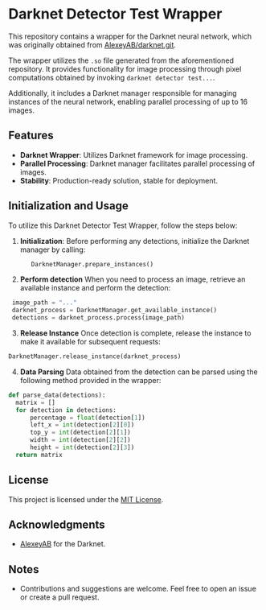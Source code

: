 # Darknet Detector Test Wrapper

This repository contains a wrapper for the Darknet neural network, which was originally obtained from [AlexeyAB/darknet.git](https://github.com/AlexeyAB/darknet.git). 

The wrapper utilizes the `.so` file generated from the aforementioned repository. It provides functionality for image processing through pixel computations obtained by invoking `darknet detector test...`.

Additionally, it includes a Darknet manager responsible for managing instances of the neural network, enabling parallel processing of up to 16 images.

## Features

- **Darknet Wrapper**: Utilizes Darknet framework for image processing.
- **Parallel Processing**: Darknet manager facilitates parallel processing of images.
- **Stability**: Production-ready solution, stable for deployment.

## Initialization and Usage

To utilize this Darknet Detector Test Wrapper, follow the steps below:

1. **Initialization**: 
   Before performing any detections, initialize the Darknet manager by calling:
   ```python
      DarknetManager.prepare_instances()
   ```
2. **Perform detection**
  When you need to process an image, retrieve an available instance and perform the detection:
  ```python
   image_path = "..."
   darknet_process = DarknetManager.get_available_instance()
   detections = darknet_process.process(image_path)
   ```
3. **Release Instance**
  Once detection is complete, release the instance to make it available for subsequent requests:
  ```python
  DarknetManager.release_instance(darknet_process)
  ``` 
4. **Data Parsing**
  Data obtained from the detection can be parsed using the following method provided in the wrapper:
  ```python
  def parse_data(detections):
    matrix = []
    for detection in detections:
        percentage = float(detection[1])
        left_x = int(detection[2][0])
        top_y = int(detection[2][1])
        width = int(detection[2][2])
        height = int(detection[2][3])
    return matrix
   ```
## License

This project is licensed under the [MIT License](LICENSE).

## Acknowledgments

- [AlexeyAB](https://github.com/AlexeyAB) for the Darknet.

## Notes

- Contributions and suggestions are welcome. Feel free to open an issue or create a pull request.
